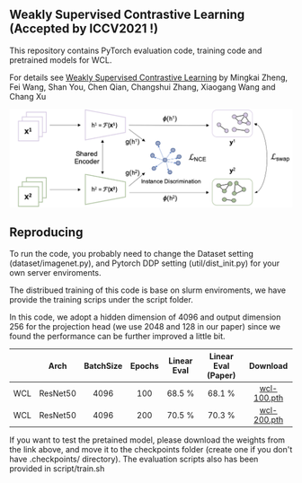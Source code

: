 ## Weakly Supervised Contrastive Learning (Accepted by ICCV2021 !)


This repository contains PyTorch evaluation code, training code and pretrained models for WCL.

For details see [Weakly Supervised Contrastive Learning](https://openaccess.thecvf.com/content/ICCV2021/papers/Zheng_Weakly_Supervised_Contrastive_Learning_ICCV_2021_paper.pdf) by Mingkai Zheng, Fei Wang, Shan You, Chen Qian, Changshui Zhang, Xiaogang Wang and Chang Xu

![WCL](img/framework.png)


## Reproducing
To run the code, you probably need to change the Dataset setting (dataset/imagenet.py), and Pytorch DDP setting (util/dist_init.py) for your own server enviroments.

The distribued training of this code is base on slurm enviroments, we have provide the training scrips under the script folder.

In this code, we adopt a hidden dimension of 4096 and output dimension 256 for the projection head (we use 2048 and 128 in our paper) since we found the performance can be further improved a little bit.

|          |Arch | BatchSize | Epochs | Linear Eval | Linear Eval (Paper) | Download  |
|----------|:----:|:---:|:---:|:---:|:---:|:---:|
|  WCL | ResNet50 | 4096 | 100  | 68.5 % | 68.1 % | [wcl-100.pth](https://drive.google.com/file/d/1T_lvIBAavbA4k5o9UuzsmtYwAbWl0iwu/view?usp=sharing) |
|  WCL | ResNet50 | 4096 | 200  | 70.5 % | 70.3 % | [wcl-200.pth](https://drive.google.com/file/d/16XlA5rly01EaRHKF2hxyoDHfuBeKRkwn/view?usp=sharing) |

If you want to test the pretained model, please download the weights from the link above, and move it to the checkpoints folder (create one if you don't have .checkpoints/ directory). The evaluation scripts also has been provided in script/train.sh

<!-- 
## Citation
If you find that ReSSL interesting and help your research, please consider citing it:
```
@misc{zheng2021ressl,
      title={ReSSL: Relational Self-Supervised Learning with Weak Augmentation}, 
      author={Mingkai Zheng and Shan You and Fei Wang and Chen Qian and Changshui Zhang and Xiaogang Wang and Chang Xu},
      year={2021},
      eprint={2107.09282},
      archivePrefix={arXiv},
      primaryClass={cs.CV}
}
```
 -->
